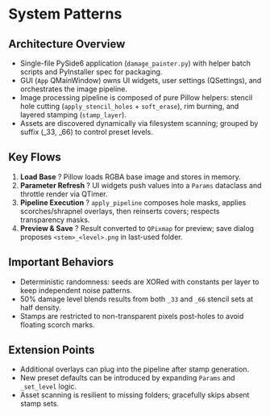 # System Patterns

## Architecture Overview
- Single-file PySide6 application (`damage_painter.py`) with helper batch scripts and PyInstaller spec for packaging.
- GUI (`App` QMainWindow) owns UI widgets, user settings (QSettings), and orchestrates the image pipeline.
- Image processing pipeline is composed of pure Pillow helpers: stencil hole cutting (`apply_stencil_holes` + `soft_erase`), rim burning, and layered stamping (`stamp_layer`).
- Assets are discovered dynamically via filesystem scanning; grouped by suffix (_33, _66) to control preset levels.

## Key Flows
1. **Load Base** ? Pillow loads RGBA base image and stores in memory.
2. **Parameter Refresh** ? UI widgets push values into a `Params` dataclass and throttle render via QTimer.
3. **Pipeline Execution** ? `apply_pipeline` composes hole masks, applies scorches/shrapnel overlays, then reinserts covers; respects transparency masks.
4. **Preview & Save** ? Result converted to `QPixmap` for preview; save dialog proposes `<stem>_<level>.png` in last-used folder.

## Important Behaviors
- Deterministic randomness: seeds are XORed with constants per layer to keep independent noise patterns.
- 50% damage level blends results from both `_33` and `_66` stencil sets at half density.
- Stamps are restricted to non-transparent pixels post-holes to avoid floating scorch marks.

## Extension Points
- Additional overlays can plug into the pipeline after stamp generation.
- New preset defaults can be introduced by expanding `Params` and `_set_level` logic.
- Asset scanning is resilient to missing folders; gracefully skips absent stamp sets.

